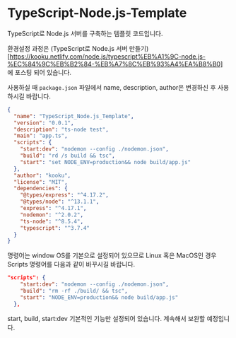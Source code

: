 # TypeScript-Node.js-Template

TypeScript로 Node.js 서버를 구축하는 템플릿 코드입니다.

환경설정 과정은 (TypeScript로 Node.js 서버 만들기)[https://kooku.netlify.com/node.js/typescript%EB%A1%9C-node.js-%EC%84%9C%EB%B2%84-%EB%A7%8C%EB%93%A4%EA%B8%B0] 에 포스팅 되어 있습니다.

사용하실 때 `package.json` 파일에서 name, description, author은 변경하신 후 사용하시길 바랍니다.

```json
{
  "name": "TypeScript_Node.js_Template",
  "version": "0.0.1",
  "description": "ts-node test",
  "main": "app.ts",
  "scripts": {
    "start:dev": "nodemon --config ./nodemon.json",
    "build": "rd /s build && tsc",
    "start": "set NODE_ENV=production&& node build/app.js"
  },
  "author": "kooku",
  "license": "MIT",
  "dependencies": {
    "@types/express": "^4.17.2",
    "@types/node": "^13.1.1",
    "express": "^4.17.1",
    "nodemon": "^2.0.2",
    "ts-node": "^8.5.4",
    "typescript": "^3.7.4"
  }
}
```

명령어는 window OS를 기본으로 설정되어 있으므로 Linux 혹은 MacOS인 경우 Scripts 명령어를 다음과 같이 바꾸시길 바랍니다.

```json
"scripts": {
    "start:dev": "nodemon --config ./nodemon.json",
    "build": "rm -rf ./build/ && tsc",
    "start": "NODE_ENV=production&& node build/app.js"
  },
```

start, build, start:dev 기본적인 기능만 설정되어 있습니다. 계속해서 보완할 예정입니다.

